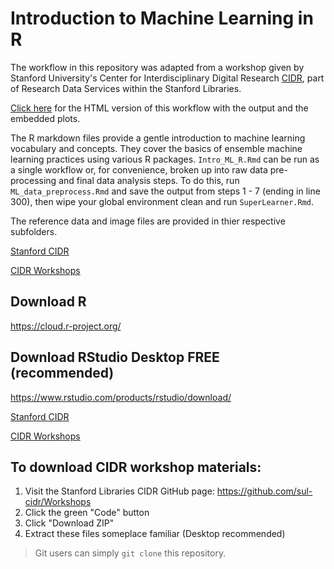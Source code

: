 # Introduction to Machine Learning in R

The workflow in this repository was adapted from a workshop given by Stanford University's Center for Interdisciplinary Digital Research [CIDR](https://cidr.stanford.edu/), part of Research Data Services within the Stanford Libraries. 

[Click here](https://github.com/nshanian/Documents/blob/main/Intro-ML-R.html) for the HTML version of this workflow with the output and the embedded plots.

The R markdown files provide a gentle introduction to machine learning vocabulary and concepts. They cover the basics of ensemble machine learning practices using various R packages. `Intro_ML_R.Rmd` can be run as a single workflow or, for convenience, broken up into raw data pre-processing and final data analysis steps. To do this, run `ML_data_preprocess.Rmd` and save the output from steps 1 - 7 (ending in line 300), then wipe your global environment clean and run `SuperLearner.Rmd`. 

The reference data and image files are provided in thier respective subfolders. 

[Stanford CIDR](https://library.stanford.edu/libraries/software-and-services-data-science-ssds)

[CIDR Workshops](https://cidr.stanford.edu/workshops/)

## Download R
https://cloud.r-project.org/

## Download RStudio Desktop FREE (recommended)
https://www.rstudio.com/products/rstudio/download/

[Stanford CIDR](https://library.stanford.edu/libraries/software-and-services-data-science-ssds)

[CIDR Workshops](https://cidr.stanford.edu/workshops/)

## To download CIDR workshop materials:

1. Visit the Stanford Libraries CIDR GitHub page: https://github.com/sul-cidr/Workshops
2. Click the green "Code" button
3. Click "Download ZIP"
4. Extract these files someplace familiar (Desktop recommended)

> Git users can simply `git clone` this repository.
